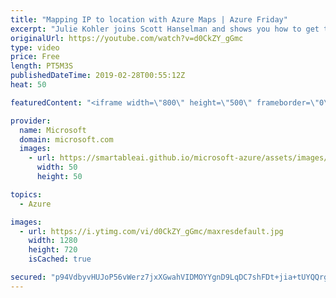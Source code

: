 ```yaml
---
title: "Mapping IP to location with Azure Maps | Azure Friday"
excerpt: "Julie Kohler joins Scott Hanselman and shows you how to get the ISO country code for a provided IP address. Use this information to tailor your application to your customers' needs based on geographic location.  For more information, see:  Route Matrix, isochrones, IP lookup, and more added to Azure"
originalUrl: https://youtube.com/watch?v=d0CkZY_gGmc
type: video
price: Free
length: PT5M3S
publishedDateTime: 2019-02-28T00:55:12Z
heat: 50

featuredContent: "<iframe width=\"800\" height=\"500\" frameborder=\"0\" src=\"https://www.youtube.com/embed/d0CkZY_gGmc\" allow=\"accelerometer; autoplay; encrypted-media; gyroscope; picture-in-picture\" allowfullscreen></iframe>"

provider:
  name: Microsoft
  domain: microsoft.com
  images:
    - url: https://smartableai.github.io/microsoft-azure/assets/images/organizations/microsoft.com-50x50.jpg
      width: 50
      height: 50

topics:
  - Azure

images:
  - url: https://i.ytimg.com/vi/d0CkZY_gGmc/maxresdefault.jpg
    width: 1280
    height: 720
    isCached: true

secured: "p94VdbyvHUJoP56vWerz7jxXGwahVIDMOYYgnD9LqDC7shFDt+jia+tUYQQrgY9+p2QzjOl2mOauMPQq2slDN5+pRYhPfwJa8ntDFSoqEI62mbC9IXk2bT/GzX0l1XwdEFR3UPu24Ow+CuMbDVEhUNehGX5sKRR4t46Lrfpkf6KnxgzWPWFFk/8Np3wgsqEQS65HjoH02JpZUJfzMH+ANxM7gaYArGnKEWfVIzquChii0uXePsWaepTf/nS5i1pPRv7EvonIMI3Y/c8qnRmKK0SYNMGNzcuXxP6Dv7t6CG7D6ZGPwPlUIUm+IlgBmNbxM1L/1Y6bX6h8ELuTg5UaYKTMMe5cqoe8NYWpDkX8oH9XR5VVtp802Yv5suZAvpEnYyVJiyf72Nh+SA6WmdaX9TtyFEQx4tdFHLUk6PdpG8Q=;tOsDFIRy1OW+tQ2BR5A7JA=="
---
```


